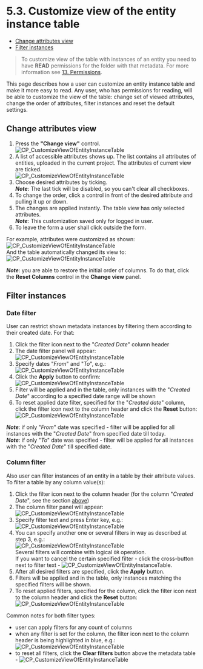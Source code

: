 # 5.3. Customize view of the entity instance table

- [Change attributes view](#change-attributes-view)
- [Filter instances](#filter-instances)

> To customize view of the table with instances of an entity you need to have **READ** permissions for the folder with that metadata. For more information see [13. Permissions](../13_Permissions/13._Permissions.md).

This page describes how a user can customize an entity instance table and make it more easy to read. Any user, who has permissions for reading, will be able to customize the view of the table: change set of viewed attributes, change the order of attributes, filter instances and reset the default settings.

## Change attributes view

1. Press the **"Change view"** control.  
    ![CP_CustomizeViewOfEntityInstanceTable](attachments/CustomizeViewOfEntityInstanceTable_1.png)
2. A list of accessible attributes shows up. The list contains all attributes of entities, uploaded in the current project. The attributes of current view are ticked.  
    ![CP_CustomizeViewOfEntityInstanceTable](attachments/CustomizeViewOfEntityInstanceTable_2.png)
3. Choose desired attributes by ticking.  
    **_Note_**: The last tick will be disabled, so you can't clear all checkboxes.
4. To change the order, click a control in front of the desired attribute and pulling it up or down.
5. The changes are applied instantly. The table view has only selected attributes.  
    **_Note_**: This customization saved only for logged in user.
6. To leave the form a user shall click outside the form.

For example, attributes were customized as shown:  
    ![CP_CustomizeViewOfEntityInstanceTable](attachments/CustomizeViewOfEntityInstanceTable_3.png)  
And the table automatically changed its view to:  
    ![CP_CustomizeViewOfEntityInstanceTable](attachments/CustomizeViewOfEntityInstanceTable_4.png)

**_Note_**: you are able to restore the initial order of columns. To do that, click the **Reset Columns** control in the **Change view** panel.

## Filter instances

### Date filter

User can restrict shown metadata instances by filtering them according to their created date.
For that:

1. Click the filter icon next to the "_Created Date_" column header
2. The date filter panel will appear:  
    ![CP_CustomizeViewOfEntityInstanceTable](attachments/CustomizeViewOfEntityInstanceTable_5.png)
3. Specify dates "_From_" and "_To_", e.g.:  
    ![CP_CustomizeViewOfEntityInstanceTable](attachments/CustomizeViewOfEntityInstanceTable_6.png)
4. Click the **Apply** button to confirm:  
    ![CP_CustomizeViewOfEntityInstanceTable](attachments/CustomizeViewOfEntityInstanceTable_7.png)
5. Filter will be applied and in the table, only instances with the "_Created Date_" according to a specified date range will be shown
6. To reset applied date filter, specified for the "_Created date_" column, click the filter icon next to the column header and click the **Reset** button:  
    ![CP_CustomizeViewOfEntityInstanceTable](attachments/CustomizeViewOfEntityInstanceTable_15.png)

**_Note_**: if only "_From_" date was specified - filter will be applied for all instances with the "_Created Date_" from specified date till today.  
**_Note_**: if only "_To_" date was specified - filter will be applied for all instances with the "_Created Date_" till specified date.

### Column filter

Also user can filter instances of an entity in a table by their attribute values.  
To filter a table by any column value(s):

1. Click the filter icon next to the column header (for the column "_Created Date_", see the section [above](#date-filter))
2. The column filter panel will appear:  
    ![CP_CustomizeViewOfEntityInstanceTable](attachments/CustomizeViewOfEntityInstanceTable_8.png)
3. Specify filter text and press Enter key, e.g.:  
    ![CP_CustomizeViewOfEntityInstanceTable](attachments/CustomizeViewOfEntityInstanceTable_9.png)
4. You can specify another one or several filters in way as described at step 3, e.g.:  
    ![CP_CustomizeViewOfEntityInstanceTable](attachments/CustomizeViewOfEntityInstanceTable_10.png)  
    Several filters will combine with logical `OR` operation.  
    If you want to cancel the certain specified filter - click the cross-button next to filter text - ![CP_CustomizeViewOfEntityInstanceTable](attachments/CustomizeViewOfEntityInstanceTable_11.png).
5. After all desired filters are specified, click the **Apply** button.
6. Filters will be applied and in the table, only instances matching the specified filters will be shown.
7. To reset applied filters, specified for the column, click the filter icon next to the column header and click the **Reset** button:  
    ![CP_CustomizeViewOfEntityInstanceTable](attachments/CustomizeViewOfEntityInstanceTable_12.png)

Common notes for both filter types:

- user can apply filters for any count of columns
- when any filter is set for the column, the filter icon next to the column header is being highlighted in blue, e.g.:  
    ![CP_CustomizeViewOfEntityInstanceTable](attachments/CustomizeViewOfEntityInstanceTable_13.png)
- to reset all filters, click the **Clear filters** button above the metadata table - ![CP_CustomizeViewOfEntityInstanceTable](attachments/CustomizeViewOfEntityInstanceTable_14.png)
